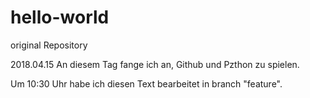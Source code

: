 # hello-world
original Repository

2018.04.15
An diesem Tag fange ich an, Github und Pzthon zu spielen.

Um 10:30 Uhr habe ich diesen Text bearbeitet in branch "feature".
